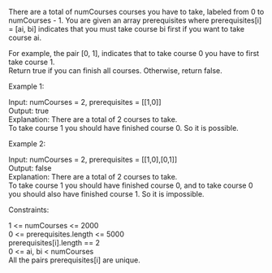 There are a total of numCourses courses you have to take, labeled from 0 to numCourses - 1. You are given an array prerequisites where prerequisites[i] = [ai, bi] indicates that you must take course bi first if you want to take course ai.

For example, the pair [0, 1], indicates that to take course 0 you have to first take course 1.\
Return true if you can finish all courses. Otherwise, return false.

Example 1:

Input: numCourses = 2, prerequisites = [[1,0]]\
Output: true\
Explanation: There are a total of 2 courses to take. \
To take course 1 you should have finished course 0. So it is possible.

Example 2:

Input: numCourses = 2, prerequisites = [[1,0],[0,1]]\
Output: false\
Explanation: There are a total of 2 courses to take.\
To take course 1 you should have finished course 0, and to take course 0 you should also have finished course 1. So it is impossible.

Constraints:

1 <= numCourses <= 2000\
0 <= prerequisites.length <= 5000\
prerequisites[i].length == 2\
0 <= ai, bi < numCourses\
All the pairs prerequisites[i] are unique.
